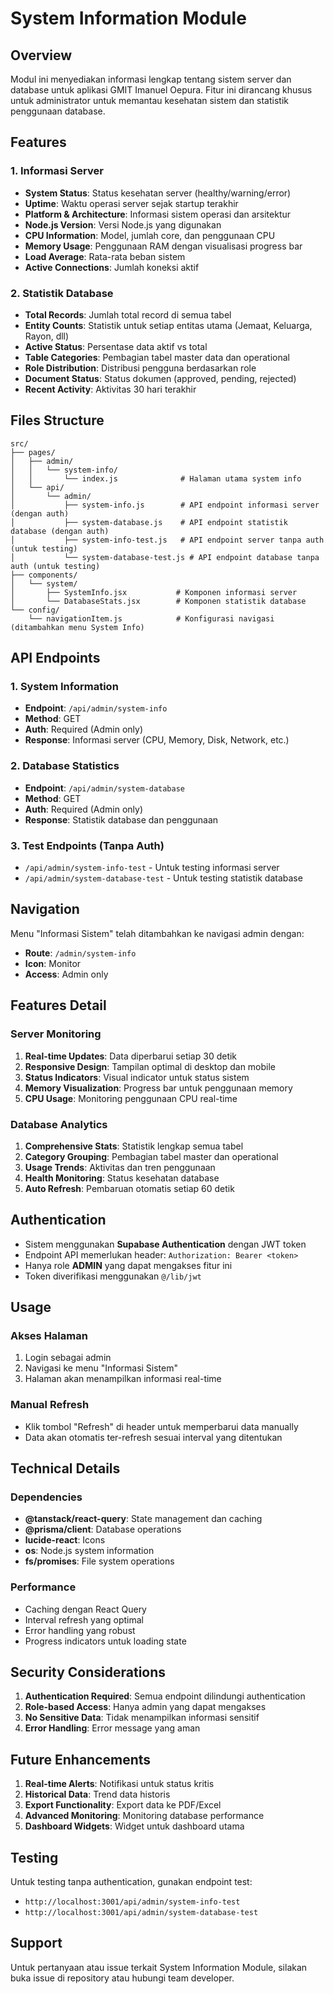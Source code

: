 # System Information Module

## Overview
Modul ini menyediakan informasi lengkap tentang sistem server dan database untuk aplikasi GMIT Imanuel Oepura. Fitur ini dirancang khusus untuk administrator untuk memantau kesehatan sistem dan statistik penggunaan database.

## Features

### 1. Informasi Server
- **System Status**: Status kesehatan server (healthy/warning/error)
- **Uptime**: Waktu operasi server sejak startup terakhir
- **Platform & Architecture**: Informasi sistem operasi dan arsitektur
- **Node.js Version**: Versi Node.js yang digunakan
- **CPU Information**: Model, jumlah core, dan penggunaan CPU
- **Memory Usage**: Penggunaan RAM dengan visualisasi progress bar
- **Load Average**: Rata-rata beban sistem
- **Active Connections**: Jumlah koneksi aktif

### 2. Statistik Database
- **Total Records**: Jumlah total record di semua tabel
- **Entity Counts**: Statistik untuk setiap entitas utama (Jemaat, Keluarga, Rayon, dll)
- **Active Status**: Persentase data aktif vs total
- **Table Categories**: Pembagian tabel master data dan operational
- **Role Distribution**: Distribusi pengguna berdasarkan role
- **Document Status**: Status dokumen (approved, pending, rejected)
- **Recent Activity**: Aktivitas 30 hari terakhir

## Files Structure

```
src/
├── pages/
│   ├── admin/
│   │   └── system-info/
│   │       └── index.js              # Halaman utama system info
│   └── api/
│       └── admin/
│           ├── system-info.js        # API endpoint informasi server (dengan auth)
│           ├── system-database.js    # API endpoint statistik database (dengan auth)
│           ├── system-info-test.js   # API endpoint server tanpa auth (untuk testing)
│           └── system-database-test.js # API endpoint database tanpa auth (untuk testing)
├── components/
│   └── system/
│       ├── SystemInfo.jsx           # Komponen informasi server
│       └── DatabaseStats.jsx        # Komponen statistik database
└── config/
    └── navigationItem.js            # Konfigurasi navigasi (ditambahkan menu System Info)
```

## API Endpoints

### 1. System Information
- **Endpoint**: `/api/admin/system-info`
- **Method**: GET
- **Auth**: Required (Admin only)
- **Response**: Informasi server (CPU, Memory, Disk, Network, etc.)

### 2. Database Statistics
- **Endpoint**: `/api/admin/system-database`
- **Method**: GET
- **Auth**: Required (Admin only)
- **Response**: Statistik database dan penggunaan

### 3. Test Endpoints (Tanpa Auth)
- `/api/admin/system-info-test` - Untuk testing informasi server
- `/api/admin/system-database-test` - Untuk testing statistik database

## Navigation

Menu "Informasi Sistem" telah ditambahkan ke navigasi admin dengan:
- **Route**: `/admin/system-info`
- **Icon**: Monitor
- **Access**: Admin only

## Features Detail

### Server Monitoring
1. **Real-time Updates**: Data diperbarui setiap 30 detik
2. **Responsive Design**: Tampilan optimal di desktop dan mobile
3. **Status Indicators**: Visual indicator untuk status sistem
4. **Memory Visualization**: Progress bar untuk penggunaan memory
5. **CPU Usage**: Monitoring penggunaan CPU real-time

### Database Analytics
1. **Comprehensive Stats**: Statistik lengkap semua tabel
2. **Category Grouping**: Pembagian tabel master dan operational
3. **Usage Trends**: Aktivitas dan tren penggunaan
4. **Health Monitoring**: Status kesehatan database
5. **Auto Refresh**: Pembaruan otomatis setiap 60 detik

## Authentication

- Sistem menggunakan **Supabase Authentication** dengan JWT token
- Endpoint API memerlukan header: `Authorization: Bearer <token>`
- Hanya role **ADMIN** yang dapat mengakses fitur ini
- Token diverifikasi menggunakan `@/lib/jwt`

## Usage

### Akses Halaman
1. Login sebagai admin
2. Navigasi ke menu "Informasi Sistem"
3. Halaman akan menampilkan informasi real-time

### Manual Refresh
- Klik tombol "Refresh" di header untuk memperbarui data manually
- Data akan otomatis ter-refresh sesuai interval yang ditentukan

## Technical Details

### Dependencies
- **@tanstack/react-query**: State management dan caching
- **@prisma/client**: Database operations
- **lucide-react**: Icons
- **os**: Node.js system information
- **fs/promises**: File system operations

### Performance
- Caching dengan React Query
- Interval refresh yang optimal
- Error handling yang robust
- Progress indicators untuk loading state

## Security Considerations

1. **Authentication Required**: Semua endpoint dilindungi authentication
2. **Role-based Access**: Hanya admin yang dapat mengakses
3. **No Sensitive Data**: Tidak menampilkan informasi sensitif
4. **Error Handling**: Error message yang aman

## Future Enhancements

1. **Real-time Alerts**: Notifikasi untuk status kritis
2. **Historical Data**: Trend data historis
3. **Export Functionality**: Export data ke PDF/Excel
4. **Advanced Monitoring**: Monitoring database performance
5. **Dashboard Widgets**: Widget untuk dashboard utama

## Testing

Untuk testing tanpa authentication, gunakan endpoint test:
- `http://localhost:3001/api/admin/system-info-test`
- `http://localhost:3001/api/admin/system-database-test`

## Support

Untuk pertanyaan atau issue terkait System Information Module, silakan buka issue di repository atau hubungi team developer.